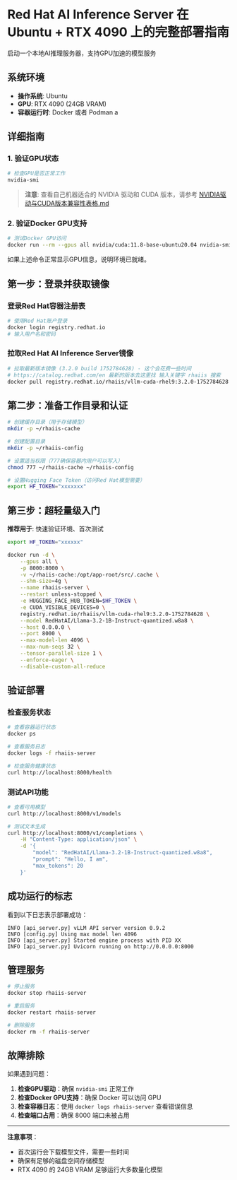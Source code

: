 # Red Hat AI Inference Server 在 Ubuntu + RTX 4090 上的完整部署指南

启动一个本地AI推理服务器，支持GPU加速的模型服务

## 系统环境

- **操作系统**: Ubuntu
- **GPU**: RTX 4090 (24GB VRAM)
- **容器运行时**: Docker 或者 Podman
a
## 详细指南

### 1. 验证GPU状态

```bash
# 检查GPU是否正常工作
nvidia-smi
```

> **注意**: 查看自己机器适合的 NVIDIA 驱动和 CUDA 版本，请参考 [NVIDIA驱动与CUDA版本兼容性表格.md](NVIDIA驱动与CUDA版本兼容性表格.md)

### 2. 验证Docker GPU支持

```bash
# 测试Docker GPU访问
docker run --rm --gpus all nvidia/cuda:11.8-base-ubuntu20.04 nvidia-smi
```

如果上述命令正常显示GPU信息，说明环境已就绪。

## 第一步：登录并获取镜像

### 登录Red Hat容器注册表

```bash
# 使用Red Hat账户登录
docker login registry.redhat.io
# 输入用户名和密码
```

### 拉取Red Hat AI Inference Server镜像

```bash
# 拉取最新版本镜像 (3.2.0 build 1752784628) - 这个会花费一些时间
# https://catalog.redhat.com/en 最新的版本去这里找 输入关键字 rhaiis 搜索
docker pull registry.redhat.io/rhaiis/vllm-cuda-rhel9:3.2.0-1752784628
```

## 第二步：准备工作目录和认证

```bash
# 创建缓存目录（用于存储模型）
mkdir -p ~/rhaiis-cache

# 创建配置目录
mkdir -p ~/rhaiis-config

# 设置适当权限（777确保容器内用户可以写入）
chmod 777 ~/rhaiis-cache ~/rhaiis-config

# 设置Hugging Face Token（访问Red Hat模型需要）
export HF_TOKEN="xxxxxxx"
```

## 第三步：超轻量级入门

**推荐用于**: 快速验证环境、首次测试

```bash
export HF_TOKEN="xxxxxx"

docker run -d \
    --gpus all \
    -p 8000:8000 \
    -v ~/rhaiis-cache:/opt/app-root/src/.cache \
    --shm-size=4g \
    --name rhaiis-server \
    --restart unless-stopped \
    -e HUGGING_FACE_HUB_TOKEN=$HF_TOKEN \
    -e CUDA_VISIBLE_DEVICES=0 \
    registry.redhat.io/rhaiis/vllm-cuda-rhel9:3.2.0-1752784628 \
    --model RedHatAI/Llama-3.2-1B-Instruct-quantized.w8a8 \
    --host 0.0.0.0 \
    --port 8000 \
    --max-model-len 4096 \
    --max-num-seqs 32 \
    --tensor-parallel-size 1 \
    --enforce-eager \
    --disable-custom-all-reduce
```

## 验证部署

### 检查服务状态

```bash
# 查看容器运行状态
docker ps

# 查看服务日志
docker logs -f rhaiis-server

# 检查服务健康状态
curl http://localhost:8000/health
```

### 测试API功能

```bash
# 查看可用模型
curl http://localhost:8000/v1/models

# 测试文本生成
curl http://localhost:8000/v1/completions \
    -H "Content-Type: application/json" \
    -d '{
        "model": "RedHatAI/Llama-3.2-1B-Instruct-quantized.w8a8",
        "prompt": "Hello, I am",
        "max_tokens": 20
    }'
```

## 成功运行的标志

看到以下日志表示部署成功：
```
INFO [api_server.py] vLLM API server version 0.9.2
INFO [config.py] Using max model len 4096
INFO [api_server.py] Started engine process with PID XX
INFO [api_server.py] Uvicorn running on http://0.0.0.0:8000
```

## 管理服务

```bash
# 停止服务
docker stop rhaiis-server

# 重启服务
docker restart rhaiis-server

# 删除服务
docker rm -f rhaiis-server
```

## 故障排除

如果遇到问题：

1. **检查GPU驱动**：确保 `nvidia-smi` 正常工作
2. **检查Docker GPU支持**：确保 Docker 可以访问 GPU
3. **检查容器日志**：使用 `docker logs rhaiis-server` 查看错误信息
4. **检查端口占用**：确保 8000 端口未被占用

---

**注意事项**：
- 首次运行会下载模型文件，需要一些时间
- 确保有足够的磁盘空间存储模型
- RTX 4090 的 24GB VRAM 足够运行大多数量化模型
